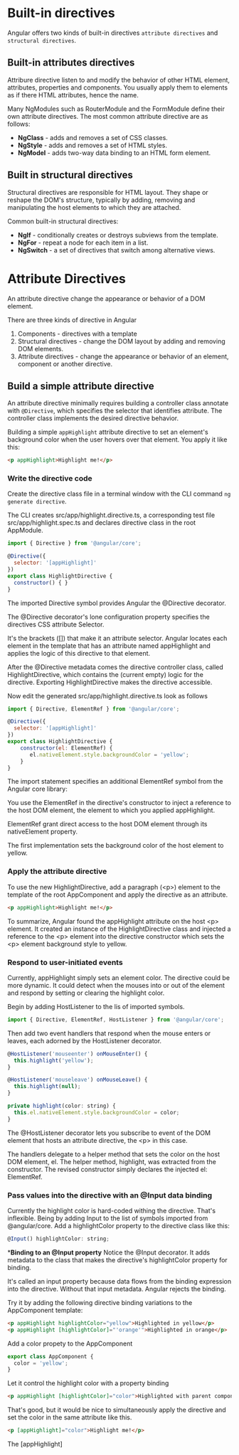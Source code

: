 # Built-in directives
Angular offers two kinds of built-in directives `attribute directives` and `structural directives`.

## Built-in attributes directives
Attribure directive listen to and modify the behavior of other HTML element, attributes, properties and components. You usually apply them to elements as if there HTML attributes, hence the name.

Many NgModules such as RouterModule and the FormModule define their own attribute directives. The most common attribute directive are as follows:
- **NgClass** - adds and removes a set of CSS classes.
- **NgStyle** - adds and removes a set of HTML styles.
- **NgModel** - adds two-way data binding to an HTML form element.

## Built in structural directives
Structural directives are responsible for HTML layout. They shape or reshape the DOM's structure, typically by adding, removing and manipulating the host elements to which they are attached.

Common built-in structural directives:
- **NgIf** - conditionally creates or destroys subviews from the template.
- **NgFor** - repeat a node for each item in a list.
- **NgSwitch** - a set of directives that switch among alternative views.

# Attribute Directives
An attribute directive change the appearance or behavior of a DOM element.

There are three kinds of directive in Angular
1. Components - directives with a template
2. Structural directives - change the DOM layout by adding and removing DOM elements.
3. Attribute directives - change the appearance or behavior of an element, component or another directive.

## Build a simple attribute directive
An attribute directive minimally requires building a controller class annotate with `@Directive`, which specifies the selector that identifies attribute. The controller class implements the desired directive behavior.

Building a simple `appHighlight` attribute directive to set an element's background color when the user hovers over that element. You apply it like this:

```html
<p appHighlight>Highlight me!</p>
```

### Write the directive code
Create the directive class file in a terminal window with the CLI command `ng generate directive`.

The CLI creates src/app/highlight.directive.ts, a corresponding test file src/app/highlight.spec.ts and declares directive class in the root AppModule.

```javascript
import { Directive } from '@angular/core';

@Directive({
  selector: '[appHighlight]'
})
export class HighlightDirective {
  constructor() { }
}
```
The imported Directive symbol provides Angular the @Directive decorator.

The @Directive decorator's lone configuration property specifies the directives CSS attribute Selector.

It's the brackets ([]) that make it an attribute selector. Angular locates each element in the template that has an attribute named appHighlight and applies the logic of this directive to that element.

After the @Directive metadata comes the directive controller class, called HighlightDirective, which contains the (current empty) logic for the directive. Exporting HighlightDirective makes the directive accessible.

Now edit the generated src/app/highlight.directive.ts look as follows

```javascript
import { Directive, ElementRef } from '@angular/core';

@Directive({
  selector: '[appHighlight]'
})
export class HighlightDirective {
    constructor(el: ElementRef) {
       el.nativeElement.style.backgroundColor = 'yellow';
    }
}
```
The import statement specifies an additional ElementRef symbol from the Angular core library:

You use the ElementRef in the directive's constructor to inject a reference to the host DOM element, the element to which you applied appHighlight.

ElementRef grant direct access to the host DOM element through its nativeElement property.

The first implementation sets the background color of the host element to yellow.

### Apply the attribute directive
To use the new HighlightDirective, add a paragraph (&lt;p&gt;) element to the template of the root AppComponent and apply the directive as an attribute.

```html
<p appHighlight>Highlight me!</p>
```

To summarize, Angular found the appHighlight attribute on the host &lt;p&gt; element. It created an instance of the HighlightDirective class and injected a reference to the &lt;p&gt;  element into the directive constructor which sets the &lt;p&gt;  element background style to yellow.

### Respond to user-initiated events
Currently, appHighlight simply sets an element color. The directive could be more dynamic. It could detect when the mouses into or out of the element and respond by setting or clearing the highlight color.

Begin by adding HostListener to the lis of imported symbols.

```javascript
import { Directive, ElementRef, HostListener } from '@angular/core';
```

Then add two event handlers that respond when the mouse enters or leaves, each adorned by the HostListener decorator.

```javascript
@HostListener('mouseenter') onMouseEnter() {
  this.highlight('yellow');
}

@HostListener('mouseleave') onMouseLeave() {
  this.highlight(null);
}

private highlight(color: string) {
  this.el.nativeElement.style.backgroundColor = color;
}
```
The @HostListener decorator lets you subscribe to event of the DOM element that hosts an attribute directive, the &lt;p&gt; in this case.

The handlers delegate to a helper method that sets the color on the host DOM element, el.  The helper method, highlight, was extracted from the constructor. The revised constructor simply declares the injected el: ElementRef.

### Pass values into the directive with an @Input data binding
Currently the highlight color is hard-coded withing the directive. That's inflexible. 
Being by adding Input to the list of symbols imported from @angular/core.
Add a highlightColor property to the directive class like this:
```javascript
@Input() highlightColor: string;
```

***Binding to an @Input property**
Notice the @Input decorator. It adds metadata to the class that makes the directive's highlightColor property for binding. 

It's called an input property because data flows from the binding expression into the directive. Without that input metadata. Angular rejects the binding.

Try it by adding the following directive binding variations to the AppComponent template:
```html
<p appHighlight highlightColor="yellow">Highlighted in yellow</p>
<p appHighlight [highlightColor]="'orange'">Highlighted in orange</p>
```
Add a color propety to the AppComponent

```javascript
export class AppComponent {
  color = 'yellow';
}
```
Let it control the highlight color with a property binding
```html
<p appHighlight [highlightColor]="color">Highlighted with parent component's color</p>
```
That's good, but it would be nice to simultaneously apply the directive and set the color in the same attribute like this.
```html
<p [appHighlight]="color">Highlight me!</p>
```

The [appHighlight]